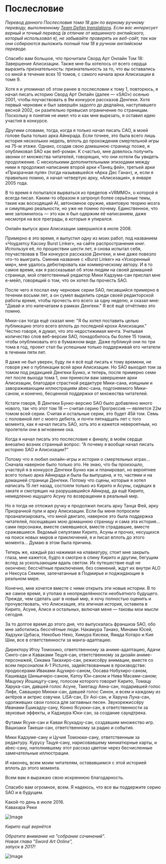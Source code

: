 # Послесловие 

_Перевод данного Послесловия тома 18 дан по верному ручному переводу, выполненному [Team Defan translations](https://defan752.wordpress.com/sword-art-online-volume-18-afterword/ "Go to Afterword page on Team Defan translations website"). Если вас интересует верный и точный перевод (в отличие от машинного английского, который использовал я), не забывайте проверять их веб-сайт, так как они собираются выложить полный том 18 в ручном английском переводе._

Спасибо вам большое, что прочитали Сворд Арт Онлайн Том 18: Завершение Алисизации. Также мне бы хотелось от всего сердца выразить признательность: признательность за то, что вы оставались со мной в течение всех 10 томов, с самого начала арки Алисизации в томе 9.

Хотя я и упоминал об этом ранее в послесловии к тому 1, повторюсь, я начал писать историю Сворд Арт Онлайн (далее — «SAO») осенью 2001, чтобы поучаствовать в 9м конкурсе рассказов Денгеки. Хотя первый черновик и был завершён задолго до дедлайна, наступавшего весной 2002, он разительно превысил ограничение по страницам. Поскольку я понятия не имел что и как мне вырезать, я оставил идею участия в конкурсе.

Другими словами, тогда, когда я только начал писать САО, в моей голове была только арка Айнкрада. Если точнее, это была всего лишь история нескольких недель, вплоть до прохождения смертельной игры на 75-м этаже. Однако, создав свою домашнюю страницу позже, я опубликовал SAO как веб-роман. К счастью, мне довелось получить звонки от множества читателей, говорящих, что они хотели бы увидеть продолжение. С несколькими дополнительными эпизодами между ними я продолжил написание второй арки «Танец фей», третьей арки «Призрачная пуля» (тогда называвшейся «Арка Дес Гана»), и, если я правильно помню, я начал четвертую арку, «Алисизация», в январе 2005 года.

В то время я попытался вырваться из пределов «VRMMO», о которой я всегда писал. Каким-то образом я затронул более серьёзные темы, такие как восходящий AI, автономное оружие, квантовую теорию мозга и симуляцию реальности, но уже не помню почему. Единственное, что мне запомнилось — это как я был одержим её написанием, даже несмотря на все преграды, в которые я упирался.

Онлайн выпуск арки Алисизации завершился в июле 2008.

Примерно в это время, я выпустил одну из моих работ, под названием «Чоудзетсу Касоку Burst Linker», на сайте распространения книг. Используя её, по прошествии шести лет, я снова испытал себя, поучаствовав в 15м конкурсе рассказов Денгеки, и мне даже повезло что-то выиграть. Сменив название с «Burst Linker» на «Ускоренный мир», мне удалось дебютировать как коммерческому автору. И в то самое время, как я рассказывал об этом людям на своей домашней странице, мой ответственный редактор Мики Кадзума-сан прислал мне е-мейл, говорящий о том, что он хотел бы прочесть SAO.

После чего я послал ему черновик серии SAO, писавшийся примерно в течении восьми лет, а он сумел выделить среди своей редакторской работы время, чтобы прочесть его всего за одну неделю, и сказал мне: "Давай и это напечатаем в рамках Денгеки." Я всё ещё отчётливо это помню.

Мики-сан тогда ещё сказал мне: "Я бы хотел поставить целью публикацию этого всего вплоть до последней крохи Алисизации." Честно говоря, я думал, что это недостижимая мечта. Учитывая количество слов веб-версии SAO, понадобилось бы более 15 томов, чтобы опубликовать его в бумажном виде. Даже публикуй они по три тома в год, проект стал бы успешным только поддерживай его читатели в течении пяти лет.

Я даже не был уверен, буду ли я всё ещё писать к тому времени, не говоря уже о публикации всей арки Алисизации. Но SAO выходил том за томом под редакцией Денгеки Бунко, и теперь, после примерно семи лет после выхода тома 1, они принесли вам завершение арки Алисизации, благодаря страстной редактуре Мики-сана, изящным и завораживающим иллюстрациям abec-сана, подгоняемого Мики-саном, и конечно, бесценной поддержки от множества читателей.

Кстати говоря, В Денгеки Бунко-версию SAO было добавлено много нового, так что этот том 18 — считая серию Прогрессив — является 22м томом всей серии. Считая и остальные серии, это будет 45й том. Семь с половиной лет с моего дебюта, и почти пятнадцать лет с того момента, как я начал писать SAO, хоть это и кажется невероятным, но пролетели они в мгновение ока.

Когда я начал писать это послесловие к финалу, в моём сердце внезапно возник странный вопрос: “А почему я вообще начал писать историю SAO и Алисизации?”

Потому что я любил онлайн-игры и истории о смертельных играх… Сначала наверное было только это. Не знаю, что бы произошло, участвуй я в конкурсе Денгеки Бунко как и планировал, но вероятнее всего только арка Айнкрада и была бы выпущена, и то, частями и на домашней странице Денгеки. Потому что сцены, которые я хотел написать 15 лет назад, состояли только из Кирито и Асуны, сидящих в закате и смотрящих на разрушавшийся Айнкрад, да ещё Кирито, немедленно ищущего Асуну по возвращении в реальный мир.

Но я тогда не отложил ручку и продолжил писать арку Танца Фей, арку Призрачной пули и арку Алисизации. Если бы меня попросили проанализировать, что мной двигало, наверное это была поддержка читателей, посещавших мою домашнюю страницу и сама эта история… сами персонажи, вместе смеявшиеся, вместе страдавшие, вместе сражавшиеся. Ведомый силуэтами Кирито, Асуны и прочих, несущихся на поиск новых миров и приключений, я и писал вплоть до этого момента… Думаю в этом была причина.

Теперь же, каждый раз нажимая на клавиатуру, стоит мне закрыть глаза, мне кажется, будто я смотрю в спину Кирито и другим, бегущим вслед за ускользающим вдаль светом. Их путешествие ещё не окончено; бессчётные приключения, без сомнений, ждут их внутри ALO и Нексуса Семени, запечатанные в Подмирье и поджидающие в реальном мире.

Конечно, мне хочется вместе с ними открыть эти новые истории. В то же самое время, я утопаю в неопределённости необъятного будущего. Прежде, чем сделать шаг в новый мир, я хочу полностью оценить и прочувствовать, что Алисизация, эта эпичная история, оставила в Кирито, Асуне, Алисе и остальных, включая меня — таковы мои мысли сегодня.

За то долгое время до этого дня, что выпускалась франшиза SAO, обо мне заботились бессчётные люди. Накамура Танако, Минами Юсей, Хадзуки Цубаса, Некобью Неко, Химура Кисеки, Ямада Котаро и Кия Шии, все в ответственности за манга-адаптацию.

Директору Итоу Томохико, ответственному за аниме-адаптацию, Адачи Синго-сан и Каваками Тецуя-сан, ответственному за дизайн аниме-персонажей, Сикама Такахиро-сан, режиссёру анимации, вместе со всем персоналом A-1 Pictures, задействованным в производстве: продюсерами Иваками Ацухиро-саном, Оосава Нобухиро-саном, Кашивада Шиньичиро-саном, Катоу Юн-саном и Нива Масами-саном; Мацуоку Йошицугу-сану, голосом которого говорит Кирито, Томацу Харука-сан, давшей голос Асуне, Такетацу Аяна-сан, подарившей голос Лифе, Саваширо Миюки-сан, давшей голос Синон, и всем и каждому из актёров и актрис озвучки. LiSA-сан, Eir Aoi-сан, и Харуна Луна-сан, одолживших свои голоса для заглавных песен. Звукорежиссёру Иванами Ёшикадзу-сану, Конно Ясуюки-сан, в ответственности за звуковые эффекты, и Кадзиура Юки-сан, за создание саундтрека.

Футами Ясуке-сан и Каваи Ясукадзу-сан, создавшим множество игр. Вашизаки Такеши-сан, ответственному за радио и события.

Мики Кадзуме-сану и Цучия Томоюки-сану, ответственным за редактуру. Курусу Тацуя-сану, нарисовавшему миниатюрные карты, и abec-сану, наполнившему этот рассказ цветом через бесчисленные замечательные иллюстрации.

И наконец, всем моим читателям, остававшимся с этой историей вплоть до этого момента.

Всем вам я выражаю свою искреннюю благодарность.

Спасибо вам огромное, всем. Я надеюсь, что все вы поддержите серию SAO и в будущем.

Какой-то день в июле 2016.  
Кавахара Реки

![Image](/Translate/Img/018_0438.jpg)

_Кирито ещё вернётся_

_Обратите внимание на "собрание сочинений".  
Новая глава "Sword Art Online",  
запуск в 2017!_ 

![Image](/Translate/Img/018_0439.jpg)
